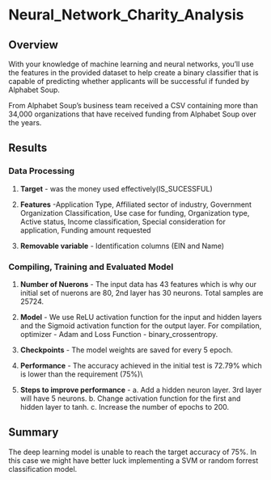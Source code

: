 # Neural_Network_Charity_Analysis

## Overview

With your knowledge of machine learning and neural networks, you’ll use the features in the provided dataset to help create a binary classifier that is capable of predicting whether applicants will be successful if funded by Alphabet Soup.

From Alphabet Soup’s business team received a CSV containing more than 34,000 organizations that have received funding from Alphabet Soup over the years. 

## Results

### Data Processing

1. **Target** - was the money used effectively(IS_SUCESSFUL)

2. **Features** -Application Type, Affiliated sector of industry, Government Organization Classification, Use case for funding, Organization type, Active status, Income classification, Special consideration for application, Funding amount requested

3. **Removable variable** - Identification columns (EIN and Name)

### Compiling, Training and Evaluated Model

1. **Number of Nuerons** - The input data has 43 features which is why our initial set of nuerons are 80, 2nd layer has 30 neurons. Total samples are 25724.

2. **Model** - We use ReLU activation function for the input and hidden layers and the Sigmoid activation function for the output layer. For compilation, optimizer - Adam and Loss Function - binary_crossentropy.

3. **Checkpoints** - The model weights are saved for every 5 epoch.

4. **Performance** - The accuracy achieved in the initial test is 72.79% which is lower than the requirement (75%)\

5. **Steps to improve performance** - 
    a. Add a hidden neuron layer. 3rd layer will have 5 neurons.
    b. Change activation function for the first and hidden layer to tanh.
    c. Increase the number of epochs to 200.
    
## Summary
    
The deep learning model is unable to reach the target accuracy of 75%.
In this case we might have better luck implementing a SVM or random forrest classification model.
